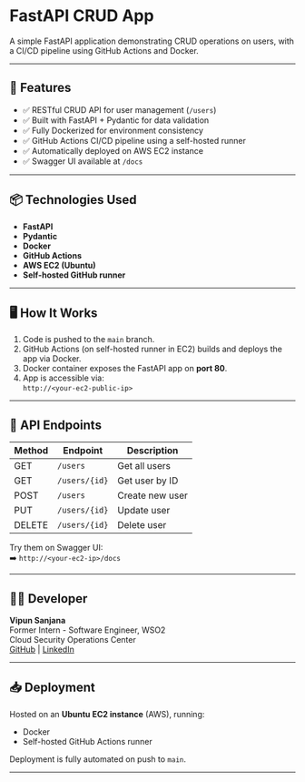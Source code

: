 # FastAPI CRUD App

A simple FastAPI application demonstrating CRUD operations on users, with a CI/CD pipeline using GitHub Actions and Docker.

---

## 🚀 Features

- ✅ RESTful CRUD API for user management (`/users`)
- ✅ Built with FastAPI + Pydantic for data validation
- ✅ Fully Dockerized for environment consistency
- ✅ GitHub Actions CI/CD pipeline using a self-hosted runner
- ✅ Automatically deployed on AWS EC2 instance
- ✅ Swagger UI available at `/docs`

---

## 📦 Technologies Used

- **FastAPI**
- **Pydantic**
- **Docker**
- **GitHub Actions**
- **AWS EC2 (Ubuntu)**
- **Self-hosted GitHub runner**

---

## 🖥️ How It Works

1. Code is pushed to the `main` branch.
2. GitHub Actions (on self-hosted runner in EC2) builds and deploys the app via Docker.
3. Docker container exposes the FastAPI app on **port 80**.
4. App is accessible via:  
   `http://<your-ec2-public-ip>`

---

## 🔧 API Endpoints

| Method | Endpoint         | Description       |
|--------|------------------|-------------------|
| GET    | `/users`         | Get all users     |
| GET    | `/users/{id}`    | Get user by ID    |
| POST   | `/users`         | Create new user   |
| PUT    | `/users/{id}`    | Update user       |
| DELETE | `/users/{id}`    | Delete user       |

Try them on Swagger UI:  
➡️ `http://<your-ec2-ip>/docs`

---

## 👨‍💻 Developer

**Vipun Sanjana**  
Former Intern - Software Engineer, WSO2  
Cloud Security Operations Center  
[GitHub](https://github.com/vipunsanjana) | [LinkedIn](https://linkedin.com/in/vipunsanjana)

---

## 📥 Deployment

Hosted on an **Ubuntu EC2 instance** (AWS), running:
- Docker
- Self-hosted GitHub Actions runner

Deployment is fully automated on push to `main`.

---
